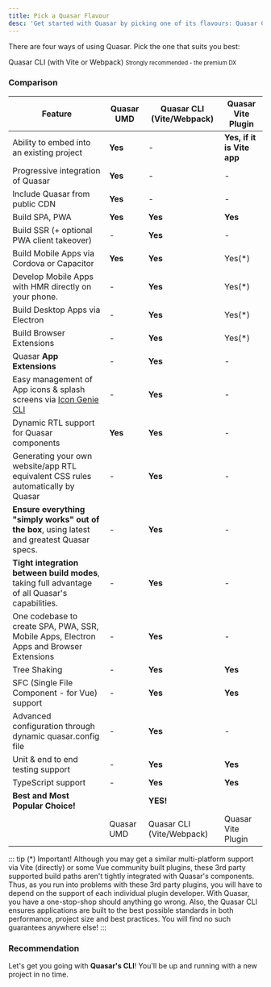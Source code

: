 ```yaml
---
title: Pick a Quasar Flavour
desc: 'Get started with Quasar by picking one of its flavours: Quasar CLI (Vite/Webpack), Quasar Vite Plugin or UMD'
---
```


There are four ways of using Quasar. Pick the one that suits you best:

<div class="q-mx-md row items-stretch q-gutter-xs">
  <q-btn no-caps color="purple" push stack padding="sm lg" to="/start/quasar-cli">
    <span class="text-bold">Quasar CLI (with Vite or Webpack)</span>
    <span style="font-size:0.8em">Strongly recommended - the premium DX</span>
  </q-btn>
  <q-btn label="UMD/Standalone" color="teal-6" no-caps push to="/start/umd" />
  <q-btn label="Vite plugin" color="teal-6" no-caps push to="/start/vite-plugin" />
</div>

### Comparison

| Feature                                                                                        | Quasar UMD | Quasar CLI (Vite/Webpack) | Quasar Vite Plugin           |
| ---------------------------------------------------------------------------------------------- | -------    | ------------------------- | ---------------------------- |
| Ability to embed into an existing project                                                      | **Yes**    | -                         | **Yes, if it is Vite app**   |
| Progressive integration of Quasar                                                              | **Yes**    | -                         | -                            |
| Include Quasar from public CDN                                                                 | **Yes**    | -                         | -                            |
| Build SPA, PWA                                                                                 | **Yes**    | **Yes**                   | **Yes**                      |
| Build SSR (+ optional PWA client takeover)                                                     | -          | **Yes**                   | -                            |
| Build Mobile Apps via Cordova or Capacitor                                                     | **Yes**    | **Yes**                   | Yes(*)                       |
| Develop Mobile Apps with HMR directly on your phone.                                           | -          | **Yes**                   | Yes(*)                       |
| Build Desktop Apps via Electron                                                                | -          | **Yes**                   | Yes(*)                       |
| Build Browser Extensions                                                                       | -          | **Yes**                   | Yes(*)                       |
| Quasar **App Extensions**                                                                      | -          | **Yes**                   | -                            |
| Easy management of App icons & splash screens via [Icon Genie CLI](/icongenie/introduction)    | -          | **Yes**                   | -                            |
| Dynamic RTL support for Quasar components                                                      | **Yes**    | **Yes**                   | -                            |
| Generating your own website/app RTL equivalent CSS rules automatically by Quasar               | -          | **Yes**                   | -                            |
| **Ensure everything "simply works" out of the box**, using latest and greatest Quasar specs.   | -          | **Yes**                   | -                            |
| **Tight integration between build modes**, taking full advantage of all Quasar's capabilities. | -          | **Yes**                   | -                            |
| One codebase to create SPA, PWA, SSR, Mobile Apps, Electron Apps and Browser Extensions        | -          | **Yes**                   | -                            |
| Tree Shaking                                                                                   | -          | **Yes**                   | **Yes**                      |
| SFC (Single File Component - for Vue) support                                                  | -          | **Yes**                   | **Yes**                      |
| Advanced configuration through dynamic quasar.config file                                      | -          | **Yes**                   | -                            |
| Unit & end to end testing support                                                              | -          | **Yes**                   | **Yes**                      |
| TypeScript support                                                                             | -          | **Yes**                   | **Yes**                      |
| **Best and Most Popular Choice!**                                                              |            | **YES!**                  |                              |
|                                                                                                | Quasar UMD | Quasar CLI (Vite/Webpack) | Quasar Vite Plugin           |


::: tip (*) Important!
Although you may get a similar multi-platform support via Vite (directly) or some Vue community built plugins, these 3rd party supported build paths aren't tightly integrated with Quasar's components. Thus, as you run into problems with these 3rd party plugins, you will have to depend on the support of each individual plugin developer. With Quasar, you have a one-stop-shop should anything go wrong. Also, the Quasar CLI ensures applications are built to the best possible standards in both performance, project size and best practices. You will find no such guarantees anywhere else!
:::

### Recommendation
Let's get you going with **Quasar's CLI**! You'll be up and running with a new project in no time.

<q-btn icon-right="launch" label="Start with Quasar CLI" to="/start/quasar-cli" class="q-mt-sm q-mb-lg" />
